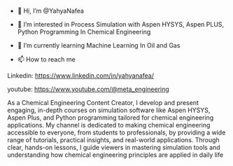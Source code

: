 - 👋 Hi, I’m @YahyaNafea
- 👀 I’m interested in Process Simulation with Aspen HYSYS, Aspen PLUS, Python Programming In Chemical Engineering
- 🌱 I’m currently learning Machine Learning In Oil and Gas

- 📫 How to reach me 

Linkedin: https://www.linkedin.com/in/yahyanafea/

youtube: https://www.youtube.com/@meta_engineering

As a Chemical Engineering Content Creator, I develop and present engaging, in-depth courses on simulation software like Aspen HYSYS, Aspen Plus, and Python programming tailored for chemical engineering applications. 
My channel is dedicated to making chemical engineering accessible to everyone, from students to professionals, by providing a wide range of tutorials, practical insights, and real-world applications.
Through clear, hands-on lessons, I guide viewers in mastering simulation tools and understanding how chemical engineering principles are applied in daily life



